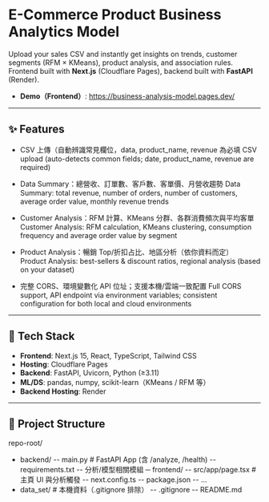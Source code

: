 # E-Commerce Product Business Analytics Model 
Upload your sales CSV and instantly get insights on trends, customer segments (RFM × KMeans), product analysis, and association rules.
Frontend built with **Next.js** (Cloudflare Pages), backend built with **FastAPI** (Render).

- **Demo（Frontend）**: <https://business-analysis-model.pages.dev/>

---

## ✨ Features

- CSV 上傳（自動辨識常見欄位，data, product_name, revenue 為必填
  CSV upload (auto-detects common fields; date, product_name, revenue are required)
  
- Data Summary：總營收、訂單數、客戶數、客單價、月營收趨勢
  Data Summary: total revenue, number of orders, number of customers, average order value, monthly revenue trends
  
- Customer Analysis：RFM 計算、KMeans 分群、各群消費頻次與平均客單
  Customer Analysis: RFM calculation, KMeans clustering, consumption frequency and average order value by segment
  
- Product Analysis：暢銷 Top/折扣占比、地區分析（依你資料而定）
  Product Analysis: best-sellers & discount ratios, regional analysis (based on your dataset)
  
- 完整 CORS、環境變數化 API 位址；支援本機/雲端一致配置
  Full CORS support, API endpoint via environment variables; consistent configuration for both local and cloud environments

---

## 🧱 Tech Stack

- **Frontend**: Next.js 15, React, TypeScript, Tailwind CSS
- **Hosting**: Cloudflare Pages
- **Backend**: FastAPI, Uvicorn, Python (≥3.11)
- **ML/DS**: pandas, numpy, scikit-learn（KMeans / RFM 等）
- **Backend Hosting**: Render

---

## 📂 Project Structure
repo-root/
- backend/
-- main.py # FastAPI App (含 /analyze, /health)
-- requirements.txt
-- 分析/模型相關模組
─ frontend/
-- src/app/page.tsx # 主頁 UI 與分析觸發
-- next.config.ts
-- package.json
-- ...
- data_set/ # 本機資料（.gitignore 排除）
-- .gitignore
-- README.md
